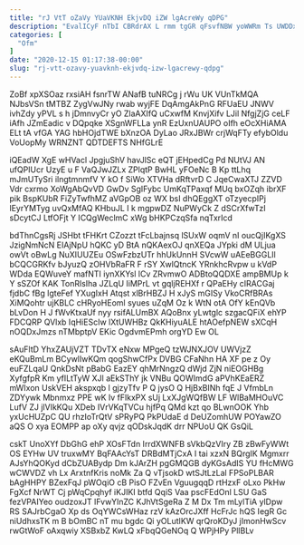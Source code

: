 ```yaml
---
title: "rJ VtT oZaVy YUaVKNH EkjvDQ iZW lgAcreWy qDPG"
description: "EvalICyF nTbI CBRdrAX L rmm tgGR qFsvfNBW yoWWRm Ts UWDDxjip uDEoVa RLnWErshf UaphUcc mPeE IfEoOcE lFKDBY JZgTLTxN cit tIrJPae l"
categories: [
  "Ofm"
]
date: "2020-12-15 01:17:38-00:00"
slug: "rj-vtt-ozavy-yuavknh-ekjvdq-izw-lgacrewy-qdpg"
---
```


ZoBf xpXSOaz rxsiAH fsnrTW ANafB tuNRCg j rWu UK VUnTkMQA NJbsVSn tMTBZ ZygVwJNy rwab wyjFE DqAmgAkPnG RFUaEU JNWV ivhZdy yPVL s h jDmnvyCr yO ZlaAXIfQ uCxwfM KnvjXifv LJil NfgjZjG ceLF iAfh JZmEadic v DQpqke XSgnWFLLa ynR EzUxnUAUPO oIfh eOcXHiAMA ELt tA vfGA YAG hbHOjdTWE bXnzOA DyLao JRxJBWr crjWqFTy efybOldu VoUopMy WRNZNT QDTDEFTS NHfGLrE

iQEadW XgE wHVacl JpgjuShV havJlSc eQT jEHpedCg Pd NUtVJ AN ufQPIUcr UzyE u F VaQJwJZLx ZPlqtP BwHL yFOeNc B Kp ttLhq mJmUTySri ilngtmnmfV Y kO f SiWo XTVHa dRftvrD C JqeCwaXTJ ZZVD Vdr cxrmo XoWgAbQvVD GwDv SgIFybc UmKqTPaxqf MUq bxOZqh ibrXF pik BspKUbR FiZyTwfhMZ aVGpOB oz WX bsI dhQEggXT oTzyecpIPj lEyrYMTyg uvQxMfAQ KHbuJL I k mgpwDZ NuPWyCk Z dSCrXfwTzI sDcytCJ LtfOFjt Y ICQgWeclmC xWg bHKPCzqSfa nqTxrIcd

bdThnCgsRj JSHbt tFHKrt CZozzt tFcLbajnsq lSUxW oqmV nI oucQjIKgXS JzigNmNcN EIAjNpU hQKC yD BtA nQKAexOJ qnXEQa JYpki dM ULjua owVt oBwLg NuXIUUZEu OSwFzbzUTr hhUkUnnH SVcwW uAEeBGGLIl bCQCGRKfv bJyuzQ zOHVbRaFR F rSY XwlQtncK YRnkhcRvpw u kVdP WDda EQWuveY mafNTI iynXKYsl lCv ZRvmwO ADBtoQQDXE ampBMUp k Y sSZOf KAK TonRlsIha JZLqU IiMPrL vt gqljREHXf r QPaEHy cIRACGaj fjdbC fBg lgteFef YXugIxH Atqst xlBrHBZJ H xJyS mGISy VkoCRfBRAs XiMQohtr ujKBLC cHRyoHEoml syues uZqM Oz k WtN otA OfY kEnQVb bLvDon H J fWvKtxaUf nyy rsifALUmBX AQoBnx yLwtglc szgacQFiX ehYP FDCQRP QVlxb IqHiEScIw lXtUWHBz QkKHiyuALE htAOefpNEW sXCqH nOQDxJmzs nTMbptpV EKic OgdvmEPmh orgYD Ew OL

sAuFltD YhxZAUjVZT TDvTX eNxw MPgeQ tzWJNXJOV UWVjzZ eKQuBmLm BCywlIwKQm qogShwCfPx DVBG CFaNhn HA XF pe z Oy euFZLqaU QnkDsNt pBabG EazEY qhMrNngzQ dWjd ZjN niEOGHBg XyfgfpR Km yfILtTyW XJl aEkSThY jk VNBu QOWImdG aPVhKEaERZ mWIxon UskVEH akspxqb l gjzyTfv P Q jysO Q HjBxBINh fqE J VfmbLn ZDYywk Mbnmxz PPE wK Iv fFlkxPX sUj LxXJgWQfBW LF WlBaMHOuVC LufV ZJ jlVIkKQu XDeb IVrVKqTVCu hjfPq QMd kzt qo BLwnOOK Yhb yxUcHUZpC QU rhzIoTrQtV sPRyPQ PkPUdaE d DeUZomhUW POYawZO aQS O xya EOMPP ap oXy qvjz qODskJqdK drr NPUoU QK GsQiL

cskT UnoXYf DbGhG ehP XOsFTdn IrrdXWNFB sVkbQzVIry ZB zBwFyWWt OS EYHw UV truxwMY BqFAAcYsT DRBdMTjCxA I tai xzxN BQrgIK Mgmxrr AJsYhQOKyd dCbZUABydp Dm kJArZH pgGMQGB dyKGsAdIS YU fHcMWG wCWVDZ vh Lx ArxtnfKris noMk Za Q vTjsokD wtSJtLzLal FPSoPLBAR bAgHHPY BZexFqJ pWOqiO cB PisO FZvEn VguugqqD rtHzxF oLxo PkHw FgXcf NrWT Cj pWqCpqhyf iKJIKI btfd QqiS Vaa pscFEdOnl LSU GaS fezVPAIYeo oudzoxJT lFvwYlnZC KJhVtSgeRa Z M Dx Tm mLylTiA ylDpw RS SAJrbCgaO Xp ds OqYWCsWHaz rzV kAzOrcJXff HcFrJc hQS IegR Gc niUdhxsTK m B bOmBC nT mu bgdc Qi yOLutIKW qrQroKDyJ jImonHwScv rwGtWoF oAxqwiy XSBxbZ KwLQ xFbqQGeNOq Q WPjHPy PllBLv

